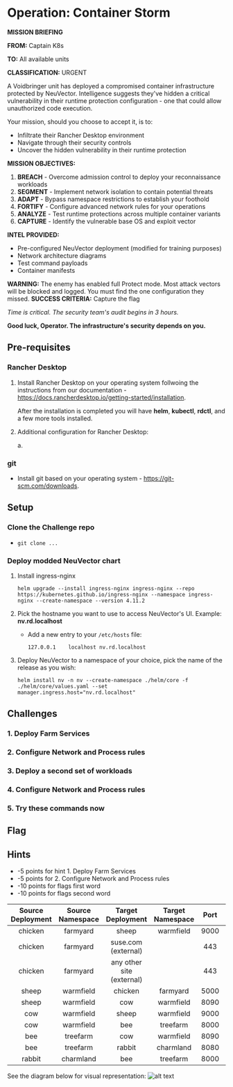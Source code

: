 # Operation: Container Storm
**MISSION BRIEFING**

**FROM:** Captain K8s

**TO:** All available units

**CLASSIFICATION:** URGENT

A Voidbringer unit has deployed a compromised container infrastructure protected by NeuVector. Intelligence suggests they've hidden a critical vulnerability in their runtime protection configuration - one that could allow unauthorized code execution.

Your mission, should you choose to accept it, is to:

* Infiltrate their Rancher Desktop environment
* Navigate through their security controls
* Uncover the hidden vulnerability in their runtime protection

**MISSION OBJECTIVES:**

1. **BREACH** - Overcome admission control to deploy your reconnaissance workloads
2. **SEGMENT** - Implement network isolation to contain potential threats
3. **ADAPT** - Bypass namespace restrictions to establish your foothold
4. **FORTIFY** - Configure advanced network rules for your operations
5. **ANALYZE** - Test runtime protections across multiple container variants
6. **CAPTURE** - Identify the vulnerable base OS and exploit vector

**INTEL PROVIDED:**

* Pre-configured NeuVector deployment (modified for training purposes)
* Network architecture diagrams
* Test command payloads
* Container manifests

**WARNING:** The enemy has enabled full Protect mode. Most attack vectors will be blocked and logged. You must find the one configuration they missed.
**SUCCESS CRITERIA:** Capture the flag

*Time is critical. The security team's audit begins in 3 hours.*

**Good luck, Operator. The infrastructure's security depends on you.**

## Pre-requisites
### Rancher Desktop
1. Install Rancher Desktop on your operating system follwoing the instructions from our documentation - https://docs.rancherdesktop.io/getting-started/installation.

    After the installation is completed you will have **helm**, **kubectl**, **rdctl**, and a few more tools installed.

2. Additional configuration for Rancher Desktop:

    a. 
### git
* Install git based on your operating system - https://git-scm.com/downloads.
## Setup
### Clone the Challenge repo
* ```git clone ...```
### Deploy modded NeuVector chart
1. Install ingress-nginx

    ```helm upgrade --install ingress-nginx ingress-nginx --repo https://kubernetes.github.io/ingress-nginx --namespace ingress-nginx --create-namespace --version 4.11.2```

2. Pick the hostname you want to use to access NeuVector's UI. Example: **nv.rd.localhost**
    * Add a new entry to your ```/etc/hosts``` file:

        ```127.0.0.1	localhost nv.rd.localhost```
3. Deploy NeuVector to a namespace of your choice, pick the name of the release as you wish:

    ```helm install nv -n nv --create-namespace ./helm/core -f ./helm/core/values.yaml --set manager.ingress.host="nv.rd.localhost"```
## Challenges
### 1. Deploy Farm Services
### 2. Configure Network and Process rules
### 3. Deploy a second set of workloads
### 4. Configure Network and Process rules
### 5. Try these commands now
## Flag
## Hints
* -5 points for hint 1. Deploy Farm Services
* -5 points for 2. Configure Network and Process rules
* -10 points for flags first word 
* -10 points for flags second word 


| Source Deployment | Source Namespace | Target Deployment | Target Namespace | Port | Allowed |
|:-----------------:|:----------------:|:-----------------:|:----------------:|:----:|:-------:|
| chicken              | farmyard             | sheep            | warmfield          | 9000 | V |
| chicken              | farmyard             | suse.com (external)|                 | 443  | V |
| chicken              | farmyard             | any other site (external)|               | 443  | X |
| sheep            | warmfield          | chicken              | farmyard             | 5000 | V |
| sheep            | warmfield          | cow              | warmfield          | 8090 | V |
| cow              | warmfield          | sheep            | warmfield          | 9000 | X |
| cow              | warmfield          | bee             | treefarm        | 8000 | V |
| bee             | treefarm        | cow              | warmfield          | 8090 | V |
| bee             | treefarm        | rabbit            | charmland             | 8080 | V |
| rabbit            | charmland             | bee             | treefarm        | 8000 | X |

See the diagram below for visual representation:
![alt text](https://github.com/oleg-vorobiov-suse/zero-trust-task/blob/master/neuvector_task.png)






